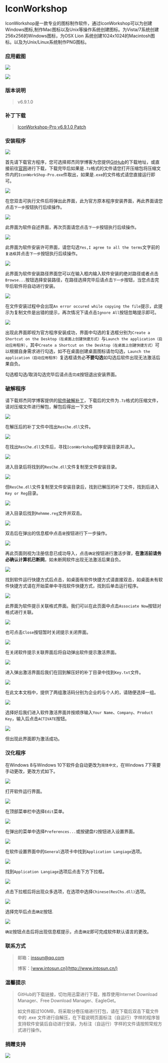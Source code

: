 # IconWorkshop
IconWorkshop是一款专业的图标制作软件，通过IconWorkshop可以为创建Windows图标,制作Mac图标以及Unix等操作系统创建图标。为Vista/7系统创建256x256的Windows图标，为OSX Lion 系统创建1024x1024的Macintosh图标。以及为Unix/Linux系统制作PNG图标。

### 应用截图

![](https://github.com/CrackTheChivalrous/IconWorkshop/raw/master/img/img%2031.png)

![](https://github.com/CrackTheChivalrous/IconWorkshop/raw/master/img/img%2032.png)

### 版本说明

> v6.9.1.0

### 补丁下载

> [IconWorkshop-Pro v6.9.1.0 Patch](https://github.com/CrackTheChivalrous/IconWorkshop/raw/master/Patch/v6.9.1.0/IconWorkshop-Pro%20v6.9.1.0%20Patch.7z)

### 安装程序

![](https://github.com/CrackTheChivalrous/IconWorkshop/raw/master/img/img%2001.png)

首先请下载官方程序，您可选择郑杰同学博客为您提供[GitHub](https://github.com/CrackTheChivalrous/IconWorkshop/raw/master/Program/v6.9.1.0/IconWorkshop-Pro%20v6.9.1.0.7z)的下载地址，或直接前往[官网](https://secure.axialis.com/downloads/IconWorkshop-Pro.exe)进行下载，下载完毕后如果是`.7z`格式的文件请您打开压缩包将压缩文件内的`IconWorkShop-Pro.exe`件取出，如果是`.exe`的文件格式请您直接运行即可。

![](https://github.com/CrackTheChivalrous/IconWorkshop/raw/master/img/img%2002.png)

在您双击可执行文件后将弹出此界面，此为官方原本程序安装界面，再此界面请您点击`下一步`按钮执行后续操作。

![](https://github.com/CrackTheChivalrous/IconWorkshop/raw/master/img/img%2003.png)

此界面为软件自述界面，再次页面请您点击`下一步`按钮执行后续操作。

![](https://github.com/CrackTheChivalrous/IconWorkshop/raw/master/img/img%2004.png)

此界面为软件安装许可界面，请您勾选`Yes,I agree to all the terms`文字前的`复选框`并点击`下一步`按钮执行后续操作。

![](https://github.com/CrackTheChivalrous/IconWorkshop/raw/master/img/img%2005.png)

此界面为软件安装路径界面您可以在输入框内输入软件安装的绝对路径或者点击`Browse...`按钮选择安装路径，在路径选择完毕后请点击``下一步``按钮，当您点击完毕后软件将自动进行安装。

![](https://github.com/CrackTheChivalrous/IconWorkshop/raw/master/img/img%2006.png)

在文件安装过程中会出现`An error occured while copying the file`提示，此提示为复制文件是出错的提示，再次情况下请点击`Ignore All`按钮忽略提示即可。

![](https://github.com/CrackTheChivalrous/IconWorkshop/raw/master/img/img%2007.png)

出现此界面即视为官方程序安装成功，界面中勾选的复选框分别为`Create a Shortcut on the Desktop（在桌面上创建快捷方式）`与`Launch the application（启动应用程序）`，其中`Create a Shortcut on the Desktop（在桌面上创建快捷方式）`可以根据自身需求进行勾选，如不在桌面创建桌面图标请勿勾选，`Launch the application（启动应用程序）`复选框请务必**不要勾选**如勾选后软件出现无法激活后果自负。

勾选框勾选/取消勾选完毕后请点击`完成`按钮退出安装界面。

### 破解程序

请下载郑杰同学博客提供的[软件破解补丁](https://github.com/CrackTheChivalrous/IconWorkshop/raw/master/Patch/v6.9.1.0/IconWorkshop-Pro%20v6.9.1.0%20Patch.7z)，下载后的文件为`.7z`格式的压缩文件，请对压缩文件进行解包，解包后得出一下文件

![](https://github.com/CrackTheChivalrous/IconWorkshop/raw/master/img/img%2008.png)

在解压后的补丁文件中找出`ResChe.dll`文件。

![](https://github.com/CrackTheChivalrous/IconWorkshop/raw/master/img/img%2009.png)

在找出`ResChe.dll`文件后，寻找`IconWorkshop`程序安装目录并进入。

![](https://github.com/CrackTheChivalrous/IconWorkshop/raw/master/img/img%2010.png)

进入目录后将找到的`ResChe.dll`文件复制至文件安装目录。

![](https://github.com/CrackTheChivalrous/IconWorkshop/raw/master/img/img%2011.png)

但`ResChe.dll`文件复制至文件安装目录后，找到已解压的补丁文件，找到后进入`Key or Reg`目录。

![](https://github.com/CrackTheChivalrous/IconWorkshop/raw/master/img/img%2012.png)

进入目录后找到`Rehmme.reg`文件并双击。

![](https://github.com/CrackTheChivalrous/IconWorkshop/raw/master/img/img%2013.png)

双击后在弹出的信息框中点击`是`按钮进行下一步操作。

![](https://github.com/CrackTheChivalrous/IconWorkshop/raw/master/img/img%2014.png)

再此页面则视为注册信息已成功导入，点击`确定`按钮进行激活步骤，**在激活前请务必确认计算机已断网**，如未断网软件出现无法激活后果自负。

![](https://github.com/CrackTheChivalrous/IconWorkshop/raw/master/img/img%2015.png)

找到软件运行快捷方式后点击，如桌面有软件快捷方式请直接双击，如桌面未有软件快捷方式请在开始菜单中寻找软件快捷方式，找到后单击运行程序。

![](https://github.com/CrackTheChivalrous/IconWorkshop/raw/master/img/img%2016.png)

此界面为软件提示关联格式界面。我们可以在此页面中点击`Associate Now`按钮对格式进行关联。

![](https://github.com/CrackTheChivalrous/IconWorkshop/raw/master/img/img%2017.png)

也可点击`Close`按钮暂时关闭提示关闭界面。

![](https://github.com/CrackTheChivalrous/IconWorkshop/raw/master/img/img%2018.png)

在关闭软件提示关联界面后将自动弹出软件提示激活界面。

![](https://github.com/CrackTheChivalrous/IconWorkshop/raw/master/img/img%2019.png)

进入弹出激活界面后我们在回到解压好的补丁目录中找到`Key.txt`文件。

![](https://github.com/CrackTheChivalrous/IconWorkshop/raw/master/img/img%2020.png)

在此文本文档中，提供了两组激活码分别为企业的与个人的，请随便选择一组。

![](https://github.com/CrackTheChivalrous/IconWorkshop/raw/master/img/img%2021.png)

选择好后我们进入软件激活界面并按顺序输入`Your Name`、`Company`、`Product Key`，输入后点击`ACTIVATE`按钮。

![](https://github.com/CrackTheChivalrous/IconWorkshop/raw/master/img/img%2022.png)

但出现此界面即为激活成功。

### 汉化程序

在Windows 8与Windows 10下软件会自动更改为`简体中文`，在Windows 7下需要手动更改，更改方式如下。

![](https://github.com/CrackTheChivalrous/IconWorkshop/raw/master/img/img%2023.png)

打开软件运行界面。

![](https://github.com/CrackTheChivalrous/IconWorkshop/raw/master/img/img%2024.png)

在顶部菜单栏中选择`Edit`菜单。

![](https://github.com/CrackTheChivalrous/IconWorkshop/raw/master/img/img%2025.png)

在弹出的菜单中选择`Preferences...`或按键盘`F2`按钮进入设置界面。

![](https://github.com/CrackTheChivalrous/IconWorkshop/raw/master/img/img%2026.png)

在软件设置界面中的`General`选项卡中找到`Application Langiage`选项。

![](https://github.com/CrackTheChivalrous/IconWorkshop/raw/master/img/img%2027.png)

找到`Application Langiage`选项后点击下方下拉框。

![](https://github.com/CrackTheChivalrous/IconWorkshop/raw/master/img/img%2028.png)

点击下拉框后将出现众多选项，在选项中选择`Chinese(ResChs.dll)`选项。

![](https://github.com/CrackTheChivalrous/IconWorkshop/raw/master/img/img%2029.png)

选择完毕后点击`确定`按钮.

![](https://github.com/CrackTheChivalrous/IconWorkshop/raw/master/img/img%2030.png)

`确定`按钮点击后将出现信息框提示，点击`确定`即可完成软件默认语言的更改。

### 联系方式

> 邮箱：[inssun@qq.com](mailto:inssun@qq.com)
>
> 博客：[www.intosun.cn](http://www.intosun.cn/)

### 温馨提示

> GitHub的下载链接，切勿用迅雷进行下载，推荐使用Internet Download Manager、Free Download Manager、EagleGet。
>
> 如文件超过100MB，将采取分卷压缩进行打包，请在下载后双击下载文件中的 .exe 文件进行自解压，在下载说明页面标注（自运行）字样的程序皆支持软件安装后自动进行安装，为标注（自运行）字样的文件请按照常规方式进行操作。

### 捐赠支持

![](https://github.com/CrackTheChivalrous/IconWorkshop/raw/master/img/Donation%20Code.png)